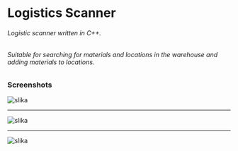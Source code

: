 # Logistics Scanner
###### Logistic scanner written in C++. 
###### Suitable for searching for materials and locations in the warehouse and adding materials to locations.

### Screenshots

![slika](https://github.com/user-attachments/assets/e36d364c-15de-4359-9584-7431ca12266d)
_____________________________________________________________________________________________________________
![slika](https://github.com/user-attachments/assets/68f2baf5-f3af-4ab0-972a-e7d5f49d9f5b)
_____________________________________________________________________________________________________________
![slika](https://github.com/user-attachments/assets/c2f64b71-b2c8-416b-8453-56420a02d649)


